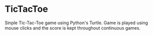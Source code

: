 # TicTacToe

Sinple Tic-Tac-Toe game using Python's Turtle. Game is played using mouse clicks and the score is kept throughout continuous games.
